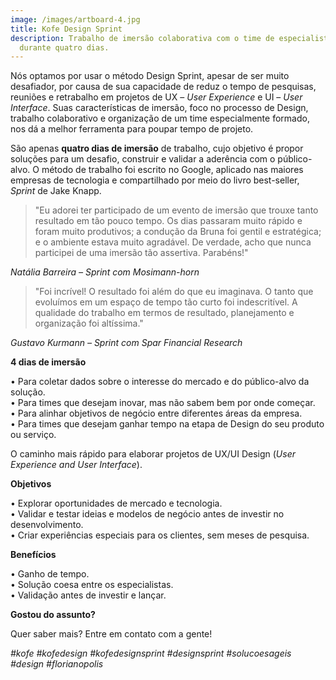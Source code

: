 ```yaml
---
image: /images/artboard-4.jpg
title: Kofe Design Sprint
description: Trabalho de imersão colaborativa com o time de especialistas
  durante quatro dias.
---
```

Nós optamos por usar o método Design Sprint, apesar de ser muito desafiador, por causa de sua capacidade de reduz o tempo de pesquisas, reuniões e retrabalho em projetos de UX – *User Experience* e UI – *User Interface*. Suas características de imersão, foco no processo de Design, trabalho colaborativo e organização de um time especialmente formado, nos dá a melhor ferramenta para poupar tempo de projeto.

São apenas **quatro dias de imersão** de trabalho, cujo objetivo é propor soluções para um desafio, construir e validar a aderência com o público-alvo. O método de trabalho foi escrito no Google, aplicado nas maiores empresas de tecnologia e compartilhado por meio do livro best-seller, *Sprint* de Jake Knapp.

> "Eu adorei ter participado de um evento de imersão que trouxe tanto resultado em tão pouco tempo. Os dias passaram muito rápido e foram muito produtivos; a condução da Bruna foi gentil e estratégica; e o ambiente estava muito agradável. De verdade, acho que nunca participei de uma imersão tão assertiva. Parabéns!"

*Natália Barreira – Sprint com Mosimann-horn*

> "Foi incrível! O resultado foi além do que eu imaginava. O tanto que evoluímos em um espaço de tempo tão curto foi indescritível. A qualidade do trabalho em termos de resultado, planejamento e organização foi altíssima."

*Gustavo Kurmann – Sprint com Spar Financial Research*

**4 dias de imersão**

• Para coletar dados sobre o interesse do mercado e do público-alvo da solução.\
• Para times que desejam inovar, mas não sabem bem por onde começar.\
• Para alinhar objetivos de negócio entre diferentes áreas da empresa.\
• Para times que desejam ganhar tempo na etapa de Design do seu produto ou serviço.

O caminho mais rápido para elaborar projetos de UX/UI Design (*User Experience and User Interface*).

**Objetivos**

• Explorar oportunidades de mercado e tecnologia.\
• Validar e testar ideias e modelos de negócio antes de investir no desenvolvimento.\
• Criar experiências especiais para os clientes, sem meses de pesquisa.

**Benefícios**

• Ganho de tempo.\
• Solução coesa entre os especialistas.\
• Validação antes de investir e lançar.

**Gostou do assunto?**

Quer saber mais? Entre em contato com a gente!

*\#kofe #kofedesign #kofedesignsprint #designsprint #solucoesageis #design #florianopolis*